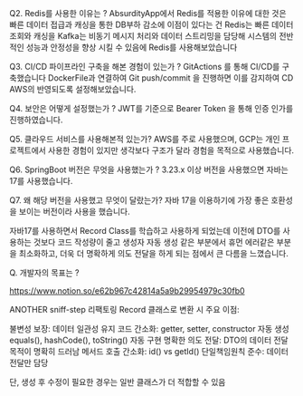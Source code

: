 

Q2. Redis를 사용한 이유는 ?
AbsurdityApp에서 Redis를 적용한 이유에 대한 것은
빠른 데이터 접급과 캐싱을 통한 DB부하 감소에 이점이 있다는 건
Redis는 빠른 데이터 조회와 캐싱을 Kafka는 비동기 메시지 처리와 데이터 스트리밍을 담당해 시스템의 전반적인 성능과 안정성을 향상 시킬 수 있음에
Redis를 사용해보았습니다


Q3. CI/CD 파이프라인 구축을 해본 경험이 있는가 ?
GitActions 를 통해 CI/CD를 구축했습니다
DockerFile과 연결하여 Git push/commit 을 진행하면 이를 감지하여 CD AWS의 반영되도록 설정해보았습니다.

Q4. 보안은 어떻게 설정했는가 ?
JWT를 기준으로 Bearer Token 을 통해 인증 인가를 진행하였습니다.


Q5. 클라우드 서비스를 사용해본적 있는가?
AWS를 주로 사용했으며, GCP는 개인 프로젝트에서 사용한 경험이 있지만
생각보다 구조가 달라 경험을 목적으로 사용했습니다.


Q6. SpringBoot 버전은 무엇을 사용했는가 ?
3.23.x 이상 버전을 사용했으면 자바는 17를 사용했습니다.

Q7. 왜 해당 버전을 사용했고 무엇이 달랐는가?
자바 17을 이용하기에 가장 좋은 호환성을 보이는 버전이라 사용을 했습니다.

자바17를 사용하면서 Record Class를 학습하고 사용하게 되었는데
이전에 DTO를 사용하는 것보다 코드 작성량이 줄고 생성자 자동 생성 같은 부분에서 휴먼 에러같은 부분을 최소화하고,
더욱 더 명확하게 의도 전달을 하게 되는 점에서 큰 다름을 느꼈습니다.

Q. 개발자의 목표는 ?


https://www.notion.so/e62b967c42814a5a9b29954979c30fb0


ANOTHER 
sniff-step 리팩토링
Record 클래스로 변환 시 주요 이점:

불변성 보장: 데이터 일관성 유지
코드 간소화: getter, setter, constructor 자동 생성
equals(), hashCode(), toString() 자동 구현
명확한 의도 전달: DTO의 데이터 전달 목적이 명확히 드러남
메서드 호출 간소화: id() vs getId()
단일책임원칙 준수: 데이터 전달만 담당

단, 생성 후 수정이 필요한 경우는 일반 클래스가 더 적합할 수 있음

